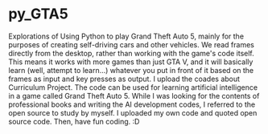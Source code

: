 # py_GTA5
Explorations of Using Python to play Grand Theft Auto 5, mainly for the purposes of creating self-driving cars and other vehicles.
We read frames directly from the desktop, rather than working with the game's code itself. This means it works with more games than just GTA V, and it will basically learn (well, attempt to learn...) whatever you put in front of it based on the frames as input and key presses as output.
I upload the coades about Curriculum Project.
The code can be used for learning artificial intelligence in a game called Grand Theft Auto 5.
While I was looking for the contents of professional books and writing the AI development codes, I referred to the open source to study by myself.
I uploaded my own code and quoted open source code.
Then, have fun coding.
:D
